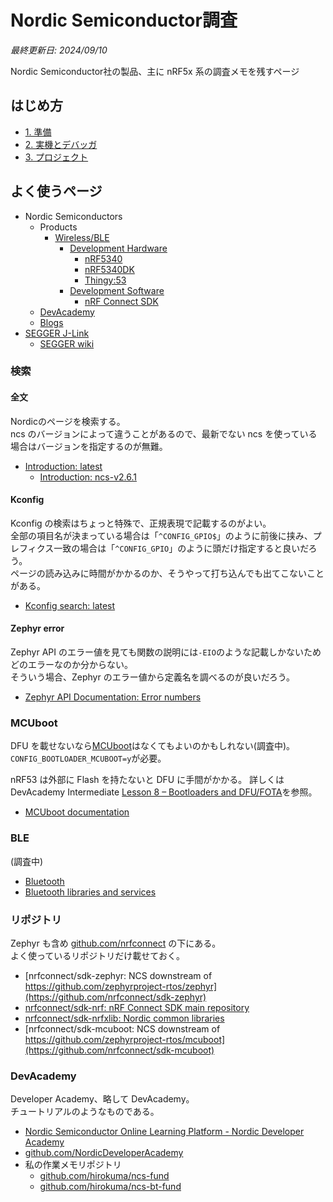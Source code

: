 # Nordic Semiconductor調査

<i>最終更新日: 2024/09/10</i>

Nordic Semiconductor社の製品、主に nRF5x 系の調査メモを残すページ

## はじめ方

* [1. 準備](startup/01_prepare.md)
* [2. 実機とデバッガ](startup/02_device.md)
* [3. プロジェクト](startup/03_proj.md)

## よく使うページ

* Nordic Semiconductors
  * Products
    * [Wireless/BLE](https://www.nordicsemi.com/Products/Wireless/Bluetooth-Low-Energy)
      * [Development Hardware](https://www.nordicsemi.com/Products/Wireless/Bluetooth-Low-Energy/Development-hardware?lang=en#infotabs)
        * [nRF5340](https://www.nordicsemi.com/Products/nRF5340)
        * [nRF5340DK](https://www.nordicsemi.com/Products/Development-hardware/nRF5340-DK)
        * [Thingy:53](https://www.nordicsemi.com/Products/Development-hardware/Nordic-Thingy-53)
      * [Development Software](https://www.nordicsemi.com/Products/Wireless/Bluetooth-Low-Energy/Development-software?lang=en#infotabs)
        * [nRF Connect SDK](https://www.nordicsemi.com/Products/Development-software/nRF-Connect-SDK)
  * [DevAcademy](https://academy.nordicsemi.com/)
  * [Blogs](https://devzone.nordicsemi.com/nordic/)
* [SEGGER J-Link](https://www.segger.com/products/debug-probes/j-link/?mtm_campaign=kb&mtm_kwd=debugtraceprobes)
  * [SEGGER wiki](https://wiki.segger.com/Debug_Probes_-_J-Link_%26_J-Trace)

### 検索

#### 全文

Nordicのページを検索する。  
ncs のバージョンによって違うことがあるので、最新でない ncs を使っている場合はバージョンを指定するのが無難。

* [Introduction: latest](https://docs.nordicsemi.com/bundle/ncs-latest/page/nrf/index.html)
  * [Introduction: ncs-v2.6.1](https://docs.nordicsemi.com/bundle/ncs-2.6.1/page/nrf/index.html)

#### Kconfig

Kconfig の検索はちょっと特殊で、正規表現で記載するのがよい。  
全部の項目名が決まっている場合は「`^CONFIG_GPIO$`」のように前後に挟み、プレフィクス一致の場合は「`^CONFIG_GPIO`」のように頭だけ指定すると良いだろう。  
ページの読み込みに時間がかかるのか、そうやって打ち込んでも出てこないことがある。

* [Kconfig search: latest](https://docs.nordicsemi.com/bundle/ncs-latest/page/kconfig/index.html)

#### Zephyr error

Zephyr API のエラー値を見ても関数の説明には`-EIO`のような記載しかないためどのエラーなのか分からない。  
そういう場合、Zephyr のエラー値から定義名を調べるのが良いだろう。

* [Zephyr API Documentation: Error numbers](https://docs.zephyrproject.org/apidoc/latest/group__system__errno.html)

### MCUboot

DFU を載せないなら[MCUboot](https://docs.mcuboot.com/)はなくてもよいのかもしれない(調査中)。  
`CONFIG_BOOTLOADER_MCUBOOT=y`が必要。

nRF53 は外部に Flash を持たないと DFU に手間がかかる。
詳しくは DevAcademy Intermediate [Lesson 8 – Bootloaders and DFU/FOTA](https://academy.nordicsemi.com/courses/nrf-connect-sdk-intermediate/lessons/lesson-8-bootloaders-and-dfu-fota/)を参照。

* [MCUboot documentation](https://docs.nordicsemi.com/bundle/ncs-latest/page/mcuboot/wrapper.html)

### BLE

(調査中)

* [Bluetooth](https://docs.nordicsemi.com/bundle/ncs-latest/page/zephyr/connectivity/bluetooth/index.html)
* [Bluetooth libraries and services](https://docs.nordicsemi.com/bundle/ncs-2.6.1/page/nrf/libraries/bluetooth_services/index.html)

### リポジトリ

Zephyr も含め [github.com/nrfconnect](https://github.com/nrfconnect) の下にある。  
よく使っているリポジトリだけ載せておく。

* [nrfconnect/sdk-zephyr: NCS downstream of https://github.com/zephyrproject-rtos/zephyr](https://github.com/nrfconnect/sdk-zephyr)
* [nrfconnect/sdk-nrf: nRF Connect SDK main repository](https://github.com/nrfconnect/sdk-nrf)
* [nrfconnect/sdk-nrfxlib: Nordic common libraries](https://github.com/nrfconnect/sdk-nrfxlib)
* [nrfconnect/sdk-mcuboot: NCS downstream of https://github.com/zephyrproject-rtos/mcuboot](https://github.com/nrfconnect/sdk-mcuboot)

### DevAcademy

Developer Academy、略して DevAcademy。  
チュートリアルのようなものである。

* [Nordic Semiconductor Online Learning Platform - Nordic Developer Academy](https://academy.nordicsemi.com/)
* [github.com/NordicDeveloperAcademy](https://github.com/NordicDeveloperAcademy)
* 私の作業メモリポジトリ
  * [github.com/hirokuma/ncs-fund](https://github.com/hirokuma/ncs-fund)
  * [github.com/hirokuma/ncs-bt-fund](https://github.com/hirokuma/ncs-bt-fund)

